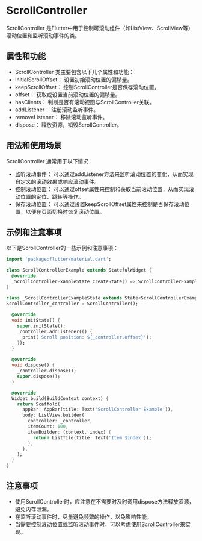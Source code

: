 # ScrollController

ScrollController 是Flutter中用于控制可滚动组件（如ListView、ScrollView等）滚动位置和监听滚动事件的类。

## 属性和功能

- ScrollController 类主要包含以下几个属性和功能：
- initialScrollOffset： 设置初始滚动位置的偏移量。
- keepScrollOffset： 控制ScrollController是否保存滚动位置。
- offset： 获取或设置当前滚动位置的偏移量。
- hasClients： 判断是否有滚动视图与ScrollController关联。
- addListener： 注册滚动监听事件。
- removeListener： 移除滚动监听事件。
- dispose： 释放资源，销毁ScrollController。

## 用法和使用场景

ScrollController 通常用于以下情况：

- 监听滚动事件： 可以通过addListener方法来监听滚动位置的变化，从而实现自定义的滚动效果或响应滚动事件。
- 控制滚动位置： 可以通过offset属性来控制和获取当前滚动位置，从而实现滚动位置的定位、跳转等操作。
- 保存滚动位置： 可以通过设置keepScrollOffset属性来控制是否保存滚动位置，以便在页面切换时恢复滚动位置。

## 示例和注意事项

以下是ScrollController的一些示例和注意事项：

```dart
import 'package:flutter/material.dart';

class ScrollControllerExample extends StatefulWidget {
  @override
  _ScrollControllerExampleState createState() =>_ScrollControllerExampleState();
}

class _ScrollControllerExampleState extends State<ScrollControllerExample> {
ScrollController_controller = ScrollController();
  
  @override
  void initState() {
    super.initState();
    _controller.addListener(() {
      print('Scroll position: ${_controller.offset}');
    });
  }
  
  @override
  void dispose() {
    _controller.dispose();
    super.dispose();
  }

  @override
  Widget build(BuildContext context) {
    return Scaffold(
      appBar: AppBar(title: Text('ScrollController Example')),
      body: ListView.builder(
        controller: _controller,
        itemCount: 100,
        itemBuilder: (context, index) {
          return ListTile(title: Text('Item $index'));
        },
      ),
    );
  }
}
```

## 注意事项

- 使用ScrollController时，应注意在不需要时及时调用dispose方法释放资源，避免内存泄漏。
- 在监听滚动事件时，尽量避免频繁的操作，以免影响性能。
- 当需要控制滚动位置或监听滚动事件时，可以考虑使用ScrollController来实现。
